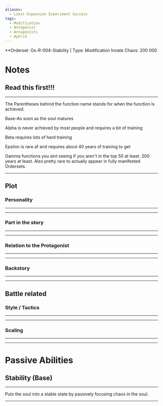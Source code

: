```yaml
---
aliases:
  - Limit-Expansion Experiment Success
tags:
  - Modification
  - Antagonist
  - Antagonists
  - Hybrid
---
```

**Orderset: Os-R-004-Stability | Type: Modification
Innate Chaos: 200 000

# Notes
## Read this first!!!
___
The Parentheses behind the function name stands for when the function is achieved.

Base-As soon as the soul matures

Alpha is never achieved by most people and requires a bit of training 

Beta requires lots of hard training

Epsilon is rare af and requires about 40 years of training to get

Gamma functions you aint seeing if you aren't in the top 50 at least. 200 years at least. Also pretty rare to actually appear in fully manifested Ordersets.
___
## Plot
### Personality
___

___
### Part in the story
___

___
### Relation to the Protagonist
___

___
### Backstory
___

___

## Battle related

### Style / Tactics
___

___
### Scaling 
___

___


# Passive Abilities
## Stability (Base)
___
Puts the soul into a stable state by passively focusing chaos in the soul.
___
